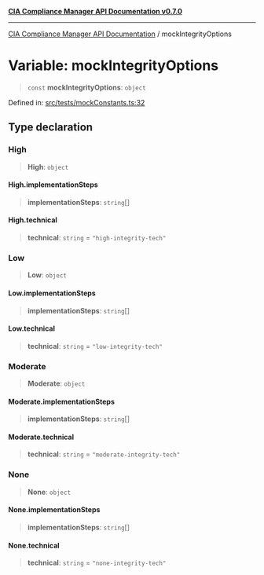 [**CIA Compliance Manager API Documentation v0.7.0**](../README.md)

***

[CIA Compliance Manager API Documentation](../globals.md) / mockIntegrityOptions

# Variable: mockIntegrityOptions

> `const` **mockIntegrityOptions**: `object`

Defined in: [src/tests/mockConstants.ts:32](https://github.com/Hack23/cia-compliance-manager/blob/main/src/tests/mockConstants.ts#L32)

## Type declaration

### High

> **High**: `object`

#### High.implementationSteps

> **implementationSteps**: `string`[]

#### High.technical

> **technical**: `string` = `"high-integrity-tech"`

### Low

> **Low**: `object`

#### Low.implementationSteps

> **implementationSteps**: `string`[]

#### Low.technical

> **technical**: `string` = `"low-integrity-tech"`

### Moderate

> **Moderate**: `object`

#### Moderate.implementationSteps

> **implementationSteps**: `string`[]

#### Moderate.technical

> **technical**: `string` = `"moderate-integrity-tech"`

### None

> **None**: `object`

#### None.implementationSteps

> **implementationSteps**: `string`[]

#### None.technical

> **technical**: `string` = `"none-integrity-tech"`
